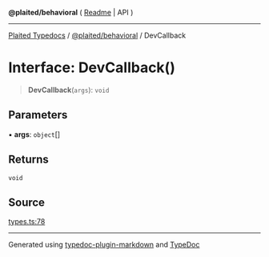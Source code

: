 **@plaited/behavioral** ( [Readme](../README.md) \| API )

***

[Plaited Typedocs](../../../modules.md) / [@plaited/behavioral](../modules.md) / DevCallback

# Interface: DevCallback()

> **DevCallback**(`args`): `void`

## Parameters

▪ **args**: `object`[]

## Returns

`void`

## Source

[types.ts:78](https://github.com/plaited/plaited/blob/317e868/libs/behavioral/src/types.ts#L78)

***

Generated using [typedoc-plugin-markdown](https://www.npmjs.com/package/typedoc-plugin-markdown) and [TypeDoc](https://typedoc.org/)
